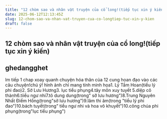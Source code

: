 ```yaml
---
title: "12 chòm sao và nhân vật truyện của cổ long!(tiếp tục xin ý kiến)"
date: 2025-06-12T12:13:45Z
slug: 12-chom-sao-va-nhan-vat-truyen-cua-co-longtiep-tuc-xin-y-kien
draft: false
---
```


## 12 chòm sao và nhân vật truyện của cổ long!(tiếp tục xin ý kiến)

## ghedangghet

lm tiếp 1 chap xoay quanh chuyện hóa thân của 12 cung hoan đạo vào các câu chuyện!chú ý! hình ảnh chỉ mang tính minh họa1. Lý Tầm Hoan(tiểu lý phi đao)2. Sở Lưu Hương3. lục tiểu phụng4.tây môn xuy tuyết 5.diệp cô thành6.tiiều ngư nhi7.tô dung dung(trong" sỡ lưu hương")8.Trung Nguyên Nhất Điểm Hồng(trong"sở lưu hương")9.lâm thi âm(trong "tiểu lý phi đao")10.bách tuyết(trong" tiểu ngư nhi và hoa vô khuyết")10.công chúa phi phụng(trong"lục tiểu phụng")
